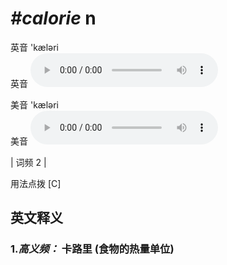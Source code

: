 # ***\#calorie*** n
英音 'kæləri  
英音
<audio src="./media/calorie-B.aac" controls="controls"></audio>

美音 'kæləri  
美音
<audio src="./media/calorie.aac" controls="controls"></audio>



| 词频 2 |  

用法点拨  [C]

英文释义
---
### 1.*高义频：* **卡路里 (食物的热量单位)**  


